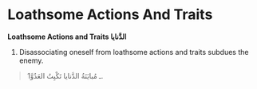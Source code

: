 Loathsome Actions And Traits
============================

**Loathsome Actions and Traits الدَّنايا**

1. Disassociating oneself from loathsome actions and traits subdues the
enemy.

> 1ـ مُبايَنَةُ الدَّنايا تَكْبِتُ العَدُوَّ.


